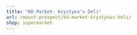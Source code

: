 ```yaml
---
title: "KD Market- Krystyna's Deli"
url: /mount-prospect/kd-market-krystynas-deli/
shop: supermarket
---
```

